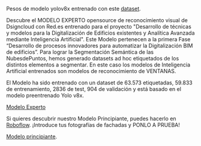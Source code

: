 Pesos de modelo yolov8x entrenado con este [dataset](https://universe.roboflow.com/amadeo-x5pc0/dsigncloud-red.es_windowsdetectionmodel/model/2). 

Descubre el MODELO EXPERTO opensource de reconocimiento visual de Dsigncloud con Red.es entrenado para el proyecto "Desarrollo de técnicas y modelos para la Digitalización de Edificios existentes y Analítica Avanzada mediante Inteligencia Artificial".
Este Modelo pertenecen a la primera Fase “Desarrollo de procesos innovadores para automatizar la Digitalización BIM de edificios”. Para lograr la Segmentación Semántica de las NubesdePuntos, hemos generado datasets ad hoc etiquetados de los distintos elementos a segmentar. En este caso los modelos de Inteligencia Artificial entrenados son modelos de reconocimiento de VENTANAS.

El Modelo ha sido entrenado con un dataset de 63.573 etiquetadas, 59.833 de entrenamiento, 2836 de test, 904 de validación y está basado en el modelo preentrenado Yolo v8x. 

[Modelo Experto](https://www.dropbox.com/t/N9iJqnxOFBSzMCrR)

Si quieres descubrir nuestro Modelo Principiante, puedes hacerlo en [Roboflow](https://universe.roboflow.com/amadeo-x5pc0/dsigncloud-red.es_windowsdetectionmodel). ¡Introduce tus fotografías de fachadas y PONLO A PRUEBA!

[Modelo principiante](https://www.dropbox.com/t/lBBoGhOHrBRUQdVp).
